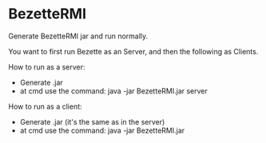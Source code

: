 # BezetteRMI

Generate BezetteRMI jar and run normally.

You want to first run Bezette as an Server, and then the following as Clients.

How to run as a server:
- Generate .jar
- at cmd use the command: java -jar BezetteRMI.jar server

How to run as a client:
- Generate .jar (it's the same as in the server)
- at cmd use the command: java -jar BezetteRMI.jar